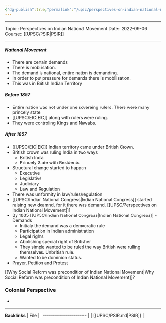 ```yaml
---
{"dg-publish":true,"permalink":"/upsc/perspectives-on-indian-national-movement/","dgHomeLink":true,"dgPassFrontmatter":false}
---
```


----
Topic:: Perspectives on Indian National Movement
Date:: 2022-09-06
Course:: [[UPSC/PSIR|PSIR]] 

----
##### National Movement 
- There are certain demands 
- There is mobilisation. 
- The demand is national, entire nation is demanding. 
- In order to put pressure for demands there is mobilisation. 
- This was in British Indian Territory 

##### Before 1857 
- Entire nation was not under one sovereing rulers. There were many princely state. 
- [[UPSC/EIC|EIC]] along with rulers were ruling.
- They were controling Kings and Nawabs. 

##### After 1857 
- [[UPSC/EIC|EIC]] Indian territory came under British Crown. 
- British crown was ruling India in two ways 
	- British India
	- Princely State with Residents. 
- Structural change started to happen 
	- Executive 
	- Legislative 
	- Judiciary 
	- Law and Regulation 
- There was uniformity in law/rules/regulation
- [[UPSC/Indian National Congress|Indian National Congress]] started raising new deamnd, for it there was demand.  [[UPSC/Perspectives on Indian National Movement|]]
- By 1885 [[UPSC/Indian National Congress|Indian National Congress]] - Demands 
	- Initialy the demand was a democratic rule
	- Participation in Indian administration 
	- Legal rights 
	- Abolishing special right of Britisher 
	- They simple wanted to be ruled the way British were rulling themselves. Unbritish rule. 
	- Wanted to be dominion status. 
- Prayer, Petition and Protest 

[[Why Social Reform was precondition of Indian National Movement|Why Social Reform was precondition of Indian National Movement]]? 


### Colonial Perspective 
- 




---
**Backlinks**
| File                   |
| ---------------------- |
| [[UPSC/PSIR.md\|PSIR]] |



